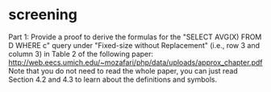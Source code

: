 # screening


Part 1: Provide a proof to derive the formulas for the "SELECT AVG(X) FROM D WHERE c" query under "Fixed-size without Replacement" (i.e., row 3 and column 3) in Table 2 of the following paper: http://web.eecs.umich.edu/~mozafari/php/data/uploads/approx_chapter.pdf
Note that you do not need to read the whole paper, you can just read Section 4.2 and 4.3 to learn about the definitions and symbols. 

